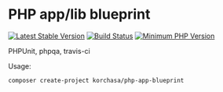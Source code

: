 # PHP app/lib blueprint

[![Latest Stable Version](https://img.shields.io/packagist/v/korchasa/php-app-blueprint.svg?style=flat-square)](https://packagist.org/packages/php-app-blueprint)
[![Build Status](https://travis-ci.org/korchasa/php-app-blueprint.svg?style=flat-square)](https://travis-ci.org/korchasa/php-app-blueprint)
[![Minimum PHP Version](https://img.shields.io/badge/php-%3E%3D%207.0-8892BF.svg?style=flat-square)](https://php.net/)


PHPUnit, phpqa, travis-ci

Usage:
```bash
composer create-project korchasa/php-app-blueprint
```
